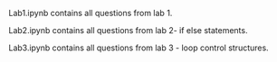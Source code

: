 Lab1.ipynb contains all questions from lab 1.



Lab2.ipynb contains all questions from lab 2- if else statements.




Lab3.ipynb contains all questions from lab 3 - loop control structures.
